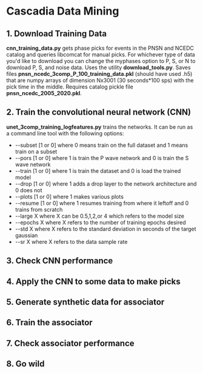 # Cascadia Data Mining

## 1. Download Training Data
**cnn\_training\_data.py** gets phase picks for events in the PNSN and NCEDC catalog and queries libcomcat for manual picks.  For whichever type of data you'd like to download you can change the myphases option to P, S, or N to download P, S, and noise data.  Uses the utility **download\_tools.py**.  Saves files **pnsn\_ncedc\_3comp\_P\_100\_training\_data.pkl** (should have used .h5) that are numpy arrays of dimension Nx3001 (30 seconds*100 sps) with the pick time in the middle.  Requires catalog pickle file **pnsn\_ncedc\_2005\_2020.pkl**.
## 2. Train the convolutional neural network (CNN)
**unet\_3comp\_training\_logfeatures.py** trains the networks.  It can be run as a command line tool with the following options: 
* --subset [1 or 0] where 0 means train on the full dataset and 1 means train on a subset
* --pors [1 or 0] where 1 is train the P wave network and 0 is train the S wave network
* --train [1 or 0] where 1 is train the dataset and 0 is load the trained model
* --drop [1 or 0] where 1 adds a drop layer to the network architecture and 0 does not
* --plots [1 or 0] where 1 makes various plots
* --resume [1 or 0] where 1 resumes training from where it leftoff and 0 trains from scratch
* --large X where X can be 0.5,1,2,or 4 which refers to the model size
* --epochs X where X refers to the number of training epochs desired
* --std X where X refers to the standard deviation in seconds of the target gaussian
* --sr X where X refers to the data sample rate
## 3. Check CNN performance
## 4. Apply the CNN to some data to make picks
## 5. Generate synthetic data for associator
## 6. Train the associator
## 7. Check associator performance
## 8. Go wild